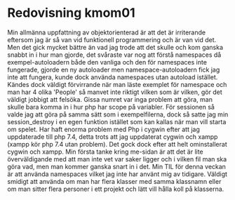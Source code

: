 ---
---
Redovisning kmom01
=========================

Min allmänna uppfattning av objektorienterad är att det är irriterande eftersom jag är så van vid funktionell programmering och är van vid det. Men det gick mycket bättre än vad jag trode att det skulle och kom ganska snabbt in i hur man gjorde, det svåraste var nog att förstå namespaces då exempel-autoloadern både den vanliga och den för namespaces inte fungerade, gjorde en ny autoloader men namespace-autoloadern fick jag inte att fungera, kunde dock använda namespaces utan autoload istället.
Kändes dock väldigt förvirrande när man läste exemplet för namespace och man har 4 olika 'People' så manvet inte riktigt vilken som är vilken, gör det väldigt jobbigt att felsöka.
Gissa numret var inga problem att göra, man skulle bara komma in i hur php har scope på variabler. För sessionen så valde jag att göra på samma sätt som i exempelfilerna, dock så satte jag min session_destroy i en egen funktion istället som kan kallas när man vill starta om spelet.
Har haft enorma problem med Php i cygwin efter att jag uppdaterade till php 7.4, detta trots att jag uppdaterat cygwin och xampp (xampp kör php 7.4 utan problem). Det gock dock efter att helt ominstallerat cygwin och xampp.
Min första tanke kring me-sidan är att det är lite överväldigande med att man inte vet var saker ligger och i vilken fil man ska göra vad, men man kommer ganska snart in i det.
Min TIL för denna veckan är att använda namespaces vilket jag inte har använt mig av tidigare. Väldigt smidigt att använda om man har flera klasser med samma klassnamn eller om man sitter flera personer i ett projekt och lätt vill hålla koll på klasserna.
